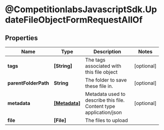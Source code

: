 # @CompetitionlabsJavascriptSdk.UpdateFileObjectFormRequestAllOf

## Properties

Name | Type | Description | Notes
------------ | ------------- | ------------- | -------------
**tags** | **[String]** | The tags associated with this file object | [optional] 
**parentFolderPath** | **String** | The folder to save these file in. | [optional] 
**metadata** | [**[Metadata]**](docs/Metadata.md) | Metadata used to describe this file. Content type application/json | [optional] 
**file** | **[File]** | The files to upload | 


